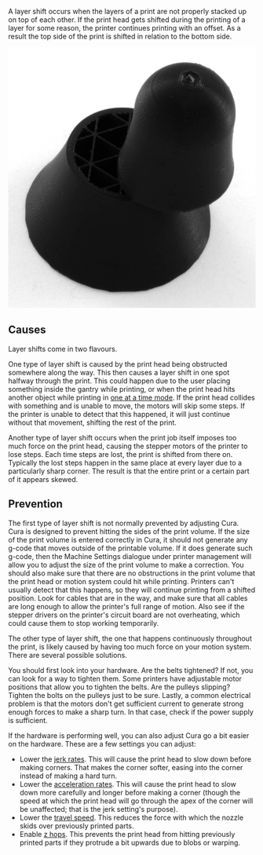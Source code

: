 A layer shift occurs when the layers of a print are not properly stacked up on top of each other. If the print head gets shifted during the printing of a layer for some reason, the printer continues printing with an offset. As a result the top side of the print is shifted in relation to the bottom side.

![A single layer shift due to an obstruction](../images/layer_shift_single.jpg)

Causes
----
Layer shifts come in two flavours.

One type of layer shift is caused by the print head being obstructed somewhere along the way. This then causes a layer shift in one spot halfway through the print. This could happen due to the user placing something inside the gantry while printing, or when the print head hits another object while printing in [one at a time mode](../blackmagic/print_sequence.md). If the print head collides with something and is unable to move, the motors will skip some steps. If the printer is unable to detect that this happened, it will just continue without that movement, shifting the rest of the print.

Another type of layer shift occurs when the print job itself imposes too much force on the print head, causing the stepper motors of the printer to lose steps. Each time steps are lost, the print is shifted from there on. Typically the lost steps happen in the same place at every layer due to a particularly sharp corner. The result is that the entire print or a certain part of it appears skewed.

Prevention
----
The first type of layer shift is not normally prevented by adjusting Cura. Cura is designed to prevent hitting the sides of the print volume. If the size of the print volume is entered correctly in Cura, it should not generate any g-code that moves outside of the printable volume. If it does generate such g-code, then the Machine Settings dialogue under printer management will allow you to adjust the size of the print volume to make a correction. You should also make sure that there are no obstructions in the print volume that the print head or motion system could hit while printing. Printers can't usually detect that this happens, so they will continue printing from a shifted position. Look for cables that are in the way, and make sure that all cables are long enough to allow the printer's full range of motion. Also see if the stepper drivers on the printer's circuit board are not overheating, which could cause them to stop working temporarily.

The other type of layer shift, the one that happens continuously throughout the print, is likely caused by having too much force on your motion system. There are several possible solutions.

You should first look into your hardware. Are the belts tightened? If not, you can look for a way to tighten them. Some printers have adjustable motor positions that allow you to tighten the belts. Are the pulleys slipping? Tighten the bolts on the pulleys just to be sure. Lastly, a common electrical problem is that the motors don't get sufficient current to generate strong enough forces to make a sharp turn. In that case, check if the power supply is sufficient.

If the hardware is performing well, you can also adjust Cura go a bit easier on the hardware. These are a few settings you can adjust:
* Lower the [jerk rates](../speed/jerk_print.md). This will cause the print head to slow down before making corners. That makes the corner softer, easing into the corner instead of making a hard turn.
* Lower the [acceleration rates](../speed/acceleration_print.md). This will cause the print head to slow down more carefully and longer before making a corner (though the speed at which the print head will go through the apex of the corner will be unaffected; that is the jerk setting's purpose).
* Lower the [travel speed](../speed/speed_travel.md). This reduces the force with which the nozzle skids over previously printed parts.
* Enable [z hops](../travel/retraction_hop_enabled.md). This prevents the print head from hitting previously printed parts if they protrude a bit upwards due to blobs or warping.